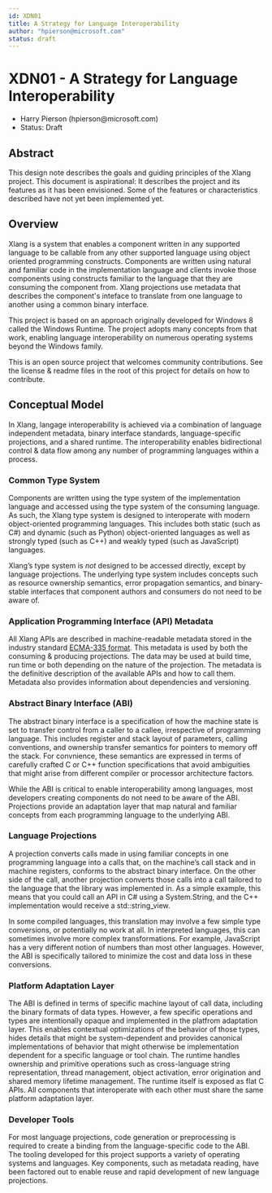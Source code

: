 ```yaml
---
id: XDN01
title: A Strategy for Language Interoperability
author: "hpierson@microsoft.com"
status: draft
---
```


# XDN01 - A Strategy for Language Interoperability
* Harry Pierson (hpierson\@microsoft.com)
* Status: Draft

## Abstract

This design note describes the goals and guiding principles of the Xlang project. This document is aspirational: It describes the project and its features as it has been envisioned. Some of the features or characteristics described have not yet been implemented yet. 

## Overview

Xlang is a system that enables a component written in any supported language to be callable from any other supported language using object oriented programming constructs. Components are written using natural and familiar code in the implementation language and clients invoke those components using constructs familiar to the language that they are consuming the component from. Xlang projections use metadata that describes the component's inteface to translate from one language to another using a common binary interface. 

This project is based on an approach originally developed for Windows 8 called the Windows Runtime. The project adopts many concepts from that work, enabling language interoperability on numerous operating systems beyond the Windows family.

This is an open source project that welcomes community contributions. See the license & readme files in the root of this project for details on how to contribute.

## Conceptual Model

In Xlang, langage interoperability is achieved via a combination of language independent metadata, binary interface standards, language-specific projections, and a shared runtime. The interoperability enables bidirectional control & data flow among any number of programming languages within a process.

### Common Type System

Components are written using the type system of the implementation language and accessed using the type system of the consuming language. As such,
the Xlang type system is designed to interoperate with modern object-oriented programming languages. This includes both static (such as C\#) and dynamic (such as Python) object-oriented languages as well as strongly typed (such as C++) and weakly typed (such as JavaScript) languages. 

Xlang’s type system is *not* designed to be accessed directly, except by language projections. The underlying type system includes concepts such as resource ownership semantics, error propagation semantics, and binary-stable interfaces that component authors and consumers do not need to be aware of.

### Application Programming Interface (API) Metadata

All Xlang APIs are described in machine-readable metadata stored in the industry standard [ECMA-335 format](https://www.ecma-international.org/publications/standards/Ecma-335.htm). This metadata is used by both the consuming & producing projections. The data may be used at build time, run time or both depending on the nature of the projection. The metadata is the definitive description of the available APIs and how to call them. Metadata also provides information about dependencies and versioning.

### Abstract Binary Interface (ABI)

The abstract binary interface is a specification of how the machine state is set to transfer control from a caller to a callee, irrespective of programming language. This includes register and stack layout of parameters, calling conventions, and ownership transfer semantics for pointers to memory off the stack. For convnience, these semantics are expressed in terms of carefully crafted C or C++ function specifications that avoid ambiguities that might arise from different compiler or processor architecture factors.

While the ABI is critical to enable interoperability among languages, most developers creating components do not need to be aware of the ABI. Projections provide an adaptation layer that map natural and familiar concepts from each programming language to the underlying ABI.

### Language Projections

A projection converts calls made in using familiar concepts in one programming language into a calls that, on the machine’s call stack and in machine
registers, conforms to the abstract binary interface. On the other side of the call, another projection converts those calls into a call tailored to the language that the library was implemented in. As a simple example, this means that you could call an API in C\# using a System.String, and the C++ implementation would receive a std::string_view.

In some compiled languages, this translation may involve a few simple type conversions, or potentially no work at all. In interpreted languages, this can sometimes involve more complex transformations. For example, JavaScript has a very different notion of numbers than most other languages. However, the ABI is specifically tailored to minimize the cost and data loss in these conversions.

### Platform Adaptation Layer

The ABI is defined in terms of specific machine layout of call data, including the binary formats of data types. However, a few specific operations and types are intentionally opaque and implemented in the platfrom adaptation layer. This enables contextual optimizations of the behavior of those types, hides details that might be system-dependent and provides canonical implementations of behavior that might otherwise be implementation dependent for a specific language or tool chain. The runtime handles ownership and primitive operations such as cross-language string representation, thread management, object activation, error origination and shared memory lifetime management. The runtime itself is exposed as flat C APIs. All components that interoperate with each other must share the same platform adaptation layer.

### Developer Tools

For most language projections, code generation or preprocessing is required to create a binding from the language-specific code to the ABI. The tooling developed for this project supports a variety of operating systems and languages. Key components, such as metadata reading, have been factored out to enable reuse and rapid development of new language projections.
